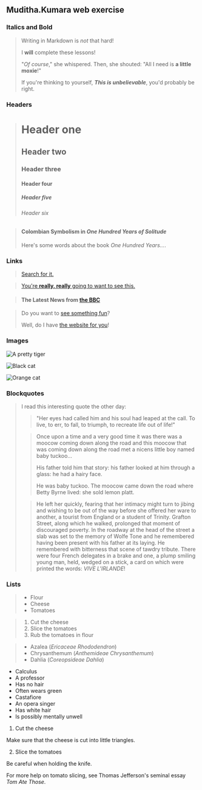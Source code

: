 ## Muditha.Kumara web exercise

### Italics and Bold  
> Writing in Markdown is _not_ that hard!  
>
> I **will** complete these lessons!  
>
> "_Of course_," she whispered. Then, she shouted: "All I need is **a little moxie**!"  
>
> If you're thinking to yourself, **_This is unbelievable_**, you'd probably be right.  

### Headers  
>
> # Header one
> ## Header two
> ### Header three
> #### Header four
> ##### Header five
> ###### Header six  

>#### Colombian Symbolism in _One Hundred Years of Solitude_
>
>Here's some words about the book _One Hundred Years..._.

### Links  

>[Search for it.](www.google.com)

>[You're **really, really** going to want to see this.](www.dailykitten.com)

>#### The Latest News from [the BBC](www.bbc.com/news)

>Do you want to [see something fun][a fun place]?
>
>Well, do I have [the website for you][another fun place]!
>
>[a fun place]: www.zombo.com
>[another fun place]: www.stumbleupon.com

### Images

![A pretty tiger](https://upload.wikimedia.org/wikipedia/commons/5/56/Tiger.50.jpg)

![Black cat][Black]

![Orange cat][Orange]

[Black]: https://upload.wikimedia.org/wikipedia/commons/a/a3/81_INF_DIV_SSI.jpg

[Orange]: http://icons.iconarchive.com/icons/google/noto-emoji-animals-nature/256/22221-cat-icon.png

### Blockquotes

>I read this interesting quote the other day:
>>
>>"Her eyes had called him and his soul had leaped at the call. To live, to err, to fall, to triumph, to recreate life out of life!"
>
>>
>>Once upon a time and a very good time it was there was a moocow coming down along the road and this moocow that was coming down along the road met a nicens little boy named baby tuckoo...
>>
>>His father told him that story: his father looked at him through a glass: he had a hairy face.
>>
>>He was baby tuckoo. The moocow came down the road where Betty Byrne lived: she sold lemon platt.
>
>>He left her quickly, fearing that her intimacy might turn to jibing and wishing to be out of the way before she offered her ware to another, a tourist from England or a student of Trinity. Grafton Street, along which he walked, prolonged that moment of discouraged poverty. In the roadway at the head of the street a slab was set to the memory of Wolfe Tone and he remembered having been present with his father at its laying. He remembered with bitterness that scene of tawdry tribute. There were four French delegates in a brake and one, a plump smiling young man, held, wedged on a stick, a card on which were printed the words: _VIVE L'IRLANDE_!


### Lists

>* Flour
>* Cheese
>* Tomatoes

>1. Cut the cheese
>2. Slice the tomatoes
>3. Rub the tomatoes in flour

>* Azalea (_Ericaceae Rhododendron_)
>* Chrysanthemum (_Anthemideae Chrysanthemum_)
>* Dahlia (_Coreopsideae Dahlia_)

* Calculus
 * A professor
 * Has no hair
 * Often wears green
* Castafiore
 * An opera singer
 * Has white hair
 * Is possibly mentally unwell

1. Cut the cheese
  
Make sure that the cheese is cut into little triangles.

2. Slice the tomatoes
  
 Be careful when holding the knife.
  
 For more help on tomato slicing, see Thomas Jefferson's seminal essay _Tom Ate Those_.
